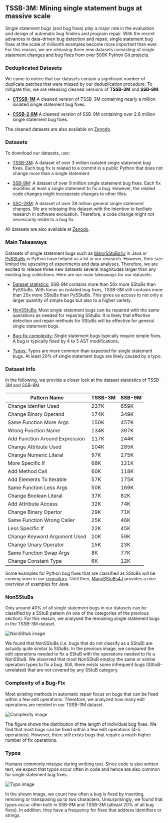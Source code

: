 ## TSSB-3M: Mining single statement bugs at massive scale

Single statement bugs (and bug fixes) play a major role in the evaluation and design of automatic bug finders and
program repair. With the recent advances in data-driven
bug detection and repair, single statement bug fixes at the scale of millionth examples become more important than ever. For this reason, we are releasing three new
datasets consisting of single statement changes and bug fixes from over 500K Python Git projects.

### Deduplicated Datasets
We came to notice that our datasets contain a significant number of duplicate patches that were missed by our deduplication procedure. To mitigate this, we are releasing cleaned versions of **TSSB-3M** and **SSB-9M**:

* [**CTSSB-1M**](https://tssb3m.s3.eu-west-1.amazonaws.com/ctssb_data_1M.zip) A cleaned version of TSSB-3M containing nearly a million isolated single statement bug fixes. 

* [**CSSB-2.6M**](https://tssb3m.s3.eu-west-1.amazonaws.com/cssb_data_2_6M.zip) A cleaned version of SSB-9M containing over 2.6 million single statement bug fixes.

 The cleaned datasets are also available on [Zenodo](https://doi.org/10.5281/zenodo.10217373). 

### Datasets
To download our datasets, use:

* [TSSB-3M](https://tssb3m.s3.eu-west-1.amazonaws.com/tssb_data_3M.zip): A dataset of over 3 million isolated single statement bug fixes. Each bug fix is related to a commit in a public Python that does not change more than a single statement.

* [SSB-9M](https://tssb3m.s3.eu-west-1.amazonaws.com/ssb_data_9M.zip): A dataset of over 9 million single statement bug fixes. Each fix modifies at least a single statement to fix a bug. However, the related code changes might incorporate changes to other files.

* [SSC-28M](https://tssb3m.s3.eu-west-1.amazonaws.com/ssc_data_28M.zip): A dataset of over 28 million general single statement changes. We are releasing this dataset with the intention to faciliate research in software evoluation. Therefore, a code change might not necessarily relate to a bug fix.

All datasets are also available at [Zenodo](https://zenodo.org/record/5845439).

### Main Takeaways
Datasets of single statement bugs such as [ManySStuBs4J](https://github.com/mast-group/mineSStuBs) in Java or [PySStuBs](https://zenodo.org/record/4589607) in Python have helped us a lot in our research. However, their size limited the upscaling of experiments and data analyses. Therefore, we are excited to release three new datasets several magnitudes larger than any existing bug collections.
Here are our main takeaways for our datasets:
* [Dataset statistics:](#dataset-info) SSB-9M contains more than 50x more SStuBs than PySStuBs. With focus on isolated bug fixes, TSSB-3M still contains more than 20x more SStuBs than PySStuBs. This gives us access to not only a larger quantity of simple bugs but also
to a higher variety.

* [NonSStuBs:](#nonsstubs) Most single statement bugs can be repaired with the same operations as needed for repairing SStuBs. It is likely that effective detection and repair methods for SStuBs will be effective for general single statement bugs.

* [Bug-fix complexity:](#complexity-of-a-bug-fix) Single statement bugs typically require simple fixes. A bug is typically fixed by 4 to 5 AST modifications.

* [Typos:](#typos) Typos are more common than expected for single statement bugs. At least 20% of single statement bugs are likely caused by a typo.

### Dataset Info
In the following, we provide a closer look at the dataset statsistics of TSSB-3M and SSB-9M.

Pattern Name	|	TSSB-3M|	SSB-9M     
----------------|----------------|-----------------------
Change Idenfier Used  	|   237K	|      659K      
Change Binary Operand  	|   174K	|      349K      
Same Function More Args 	|   150K	|      457K   
Wrong Function Name    	|   134K	|      397K
Add Function Around Expression 	|   117K	|      244K 
Change Attribute Used 	|   104K	|      285K      
Change Numeric Literal 	|   97K	|      275K 
More Specific If  	|   68K	|      121K
Add Method Call  	|   60K	|      118K          	
Add Elements To Iterable  	|   57K	|      175K
Same Function Less Args 	|   50K	|      169K     
Change Boolean Literal  	|   37K	|      82K
Add Attribute Access  	|   32K	|      74K
Change Binary Opertor  	|   29K	|      71K
Same Function Wrong Caller  	|   25K	|      46K
Less Specific If   	|   22K	|      45K
Change Keyword Argument Used  	|   20K	|      59K
Change Unary Operator 	|   15K	|      23K
Same Function Swap Args 	|   8K	|      77K
Change Constant Type	|   6K	|   12K  

Some examples for Python bug fixes that are classified as SStuBs will be coming soon in our [repository](https://github.com/cedricrupb/TSSB3M). Until then, [ManySStuBs4J](https://github.com/mast-group/mineSStuBs) provides a nice overview of examples for Java.

### NonSStuBs
Only around 40% of all single statement bugs in our datasets can be classified by a SStuB pattern (in one of the categories of the previous section). For this reason, we analysed the remaining single statement bugs in the TSSB-3M dataset.

![NonSStub image](/TSSB3M/assets/nonsstub.png)

We found that NonSStuBs (i.e. bugs that do not classify as a SStuB) are actually quite similar to SStuBs. In the previous image, we compared the edit operations needed to fix a SStuB with the operations needed to fix a NonSStuB. 
We observed that most NonSStuB employ the same or similar operation types to fix a bug. Still, there exists some infrequent bugs (SStuB-unrelated) that are not covered by any SStuB category.

### Complexity of a Bug-Fix
Most existing methods in automatic repair focus on bugs
that can be fixed within a few edit operations. Therefore, we analyzed how many edit operations are needed in our TSSB-3M dataset.

![Complexity image](/TSSB3M/assets/complexity.png)

The figure shows the distribution of the length of individual bug fixes. We find that most bugs can be fixed within a few edit operations (4-5 operations). However, there still exists bugs that require a much higher number of fix operations.

### Typos
Humans commonly mistype during writting text. Since code is also written text, we expect that typos occur often in code and hence are also common for single statement bug fixes.

![Typo image](/TSSB3M/assets/typos.png)

In the shown image, we count how often a bug is fixed by inserting, removing or transposing up to two characters. Unsurprisingly, we found that typos occur often both in SSB-9M and TSSB-3M (atleast 20% of all bug fixes). In addition, they have a frequency for fixes that address identifiers or strings.
